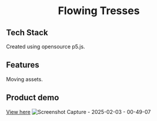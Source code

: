 <h1 align=center>Flowing Tresses</h1>

## Tech Stack
Created using opensource p5.js. 

## Features
Moving assets.

## Product demo
[View here](https://editor.p5js.org/melanielaporte/full/H43yUjCk7)
![Screenshot Capture - 2025-02-03 - 00-49-07](https://github.com/user-attachments/assets/5e0cb2d7-fe2a-4f1f-81fc-9e32d2f25537)
